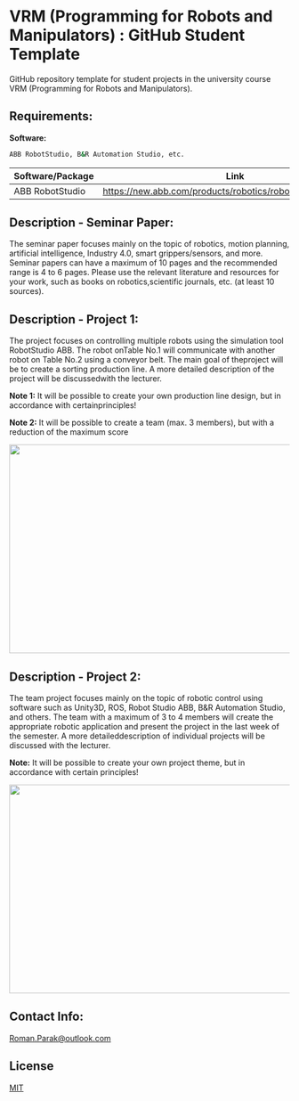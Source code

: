 # VRM (Programming for Robots and Manipulators) : GitHub Student Template
GitHub repository template for student projects in the university course VRM (Programming for Robots and Manipulators).

## Requirements:

**Software:**
```bash
ABB RobotStudio, B&R Automation Studio, etc.
```

| Software/Package      | Link                                                                                  |
| --------------------- | ------------------------------------------------------------------------------------- |
| ABB RobotStudio       | https://new.abb.com/products/robotics/robotstudio/downloads                           |

## Description - Seminar Paper:

The seminar paper focuses mainly on the topic of robotics, motion planning, artificial intelligence, Industry 4.0, smart grippers/sensors, and more. Seminar papers can have a maximum of 10 pages and the recommended range is 4 to 6 pages. Please use the relevant literature and resources for your work, such as books on robotics,scientific journals, etc. (at least 10 sources).

## Description - Project 1:

The project focuses on controlling multiple robots using the simulation tool RobotStudio ABB. The robot onTable No.1 will communicate with another robot on Table No.2 using a conveyor belt. The main goal of theproject will be to create a sorting production line. A more detailed description of the project will be discussedwith the lecturer.

**Note 1:**
It will be possible to create your own production line design, but in accordance with certainprinciples!

**Note 2:**
It will be possible to create a team (max. 3 members), but with a reduction of the maximum score

<p align="center">
<img src=https://github.com/rparak/VRM_GitHub_Template_Student/blob/main/images/project_PF.png width="700" height="375">
</p>

## Description - Project 2:

The team project focuses mainly on the topic of robotic control using software such as Unity3D, ROS, Robot Studio ABB, B&R Automation Studio, and others. The team with a maximum of 3 to 4 members will create the appropriate robotic application and present the project in the last week of the semester. A more detaileddescription of individual projects will be discussed with the lecturer.

**Note:** 
It will be possible to create your own project theme, but in accordance with certain principles!

<p align="center">
<img src=https://github.com/rparak/VRM_GitHub_Template_Student/blob/main/images/project_2b.png width="700" height="375">
</p>

## Contact Info:
Roman.Parak@outlook.com

## License
[MIT](https://choosealicense.com/licenses/mit/)
